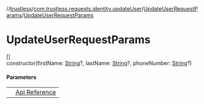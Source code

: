 //[trustless](../../../index.md)/[com.trustless.requests.identity.updateUser](../index.md)/[UpdateUserRequestParams](index.md)/[UpdateUserRequestParams](-update-user-request-params.md)

# UpdateUserRequestParams

[]\
constructor(firstName: [String](https://kotlinlang.org/api/latest/jvm/stdlib/kotlin/-string/index.html)?, lastName: [String](https://kotlinlang.org/api/latest/jvm/stdlib/kotlin/-string/index.html)?, phoneNumber: [String](https://kotlinlang.org/api/latest/jvm/stdlib/kotlin/-string/index.html)?)

#### Parameters

| | |
|---|---|
|  | [Api Reference](https://developer.finto.io/docs/apis/identity#/User%20management/Update%20a%20user) |
